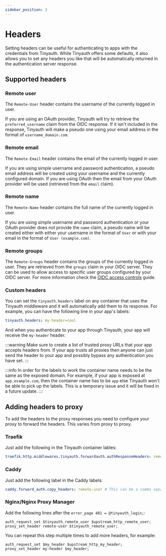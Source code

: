 ```yaml
---
sidebar_position: 3
---
```


# Headers

Setting headers can be useful for authenticating to apps with the credentials from Tinyauth. While Tinyauth offers some defaults, it also allows you to set any headers you like that will be automatically returned in the authentication server response.

## Supported headers

### Remote user

The `Remote-User` header contains the username of the currently logged in user.

If you are using an OAuth provider, Tinyauth will try to retrieve the `preferred_username` claim from the OIDC response. If it isn't included in the response, Tinyauth will make a pseudo one using your email address in the format of `username_domain.com`.

### Remote email

The `Remote-Email` header contains the email of the currently logged in user.

If you are using simple username and password authentication, a pseudo email address will be created using your username and the currently configured domain. If you are using OAuth then the email from your OAuth provider will be used (retrieved from the `email` claim).

### Remote name

The `Remote-Name` header contains the full name of the currently logged in user.

If you are using simple username and password authentication or your OAuth provider does not provide the `name` claim, a pseudo name will be created either with either your username in the format of `User` or with your email in the format of `User (example.com)`.

### Remote groups

The `Remote-Groups` header contains the groups of the currently logged in user. They are retrieved from the `groups` claim in your OIDC server. They can be used to allow access to specific user groups configured by your OIDC server. For more information check the [OIDC access controls](/docs/guides/access-controls.md#access-controls-using-oidc-groups) guide.

### Custom headers

You can set the `tinyauth.headers` label on any container that uses the Tinyauth middleware and it will automatically add them to its response. For example, you can have the following line in your app's labels:

```yaml
tinyauth.headers: my-header=cool
```

And when you authenticate to your app through Tinyauth, your app will receive the `my-header` header.

:::warning
Make sure to create a list of trusted proxy URLs that your app accepts headers from. If your app trusts all proxies then anyone can just send the header to your app and possibly bypass any authentication you have set.
:::

:::info
In order for the labels to work the container name needs to be the same as the exposed domain. For example, if your app is exposed at `app.example.com`, then the container name has to be `app` else Tinyauth won't be able to pick up the labels. This is a temporary issue and it will be fixed in a future update.
:::

## Adding headers to proxy

To add the headers to the proxy responses you need to configure your proxy to forward the headers. This varies from proxy to proxy.

### Traefik

Just add the following in the Tinyauth container lables:

```yaml
traefik.http.middlewares.tinyauth.forwardauth.authResponseHeaders: remote-user # This can be a comma separated list of more headers you will like to copy like the custom ones you set
```

### Caddy

Just add the following label in the Caddy labels:

```yaml
caddy.forward_auth.copy_headers: remote-user # This can be a comma separated list of more headers you will like to copy like the custom ones you set
```

### Nginx/Nginx Proxy Manager

Add the following lines after the `error_page 401 = @tinyauth_login;`:

```shell
auth_request_set $tinyauth_remote_user $upstream_http_remote_user;
proxy_set_header remote-user $tinyauth_remote_user;
```

You can repeat this step multiple times to add more headers, for example:

```shell
auth_request_set $my_header $upstream_http_my_header;
proxy_set_header my-header $my_header;
```
